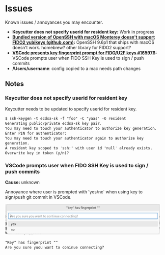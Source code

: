 # Issues

Known issues / annoyances you may encounter.

- **Keycutter does not specify userid for resident key:** Work in progress
- **[Bundled version of OpenSSH with macOS Monterey doesn't support FIDO2 yubikeys (github.com)](https://github.com/Yubico/libfido2/issues/464):** OpenSSH 9.6p1 that ships with macOS doesn't work. homebrew? other library for FIDO2 support?
- **[VSCode presents key fingerprint prompt for FIDO/U2F keys #165976](https://github.com/microsoft/vscode/pull/165976):** VSCode prompts user when FIDO SSH Key is used to sign / push commits
- **/Users/username**: config copied to a mac needs path changes

## Notes

### Keycutter does not specify userid for resident key

Keycutter needs to be updated to specify userid for resident key.

```
$ ssh-keygen -t ecdsa-sk -f "foo" -C "yaas" -O resident
Generating public/private ecdsa-sk key pair.
You may need to touch your authenticator to authorize key generation.
Enter PIN for authenticator: 
You may need to touch your authenticator again to authorize key generation.
A resident key scoped to 'ssh:' with user id 'null' already exists.
Overwrite key in token (y/n)? 
```

### VSCode prompts user when FIDO SSH Key is used to sign / push commits

**Cause:** unknown

Annoyance where user is prompted with 'yes/no' when using key to sign/push git commit in VSCode.

![](assets/vscode-prompts-with-key-has-fingerprint.png)

    "Key" has fingerprint ""
    Are you sure yuou want to coninue connecting?
